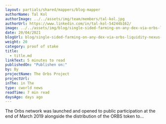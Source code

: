 ```yaml
---
layout: partials/shared/mappers/blog-mapper
authorName: Tal Kol
authorImage: ../../assets/img/team/members/tal-kol.jpg
authorUrl: https://www.linkedin.com/in/tal-kol-54244b162/
image: ../../assets/img/blog/single-sided-farming-on-any-dex-via-orbs-liquidity-nexus-part-2/bg.jpeg
date: 20/04/2021
blogUrl: blog/single-sided-farming-on-any-dex-via-orbs-liquidity-nexus-part-2
weight: 20
category: proof of stake
title:
  - title.md
linkText: 5 minutes to read
publishedOn: "Publishen on:"
by: By
projectName: The Orbs Project
projectUrl:
inThe: in The
type: cworld news
readTime: 7 min read
daysAgo: days ago
---
```


The Orbs network was launched and opened to public participation at the end of March 2019 alongside the distribution of the ORBS token to…
